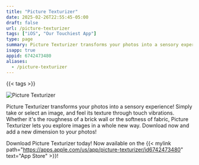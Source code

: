 ```yaml
---
title: "Picture Texturizer"
date: 2025-02-26T22:55:45-05:00
draft: false
url: /picture-texturizer
tags: ["iOS", "Our Touchiest App"]
type: page
summary: Picture Texturizer transforms your photos into a sensory experience!
isapp: true
appid: 6742473480
aliases:
  - /picture-texturizer
---
```


{{< tags >}}

![Picture Texturizer](/images/picture-texturizer-1-0.png)

Picture Texturizer transforms your photos into a sensory experience! Simply take or select an image, and feel its texture through touch vibrations. Whether it's the roughness of a brick wall or the softness of fabric, Picture Texturizer lets you explore images in a whole new way. Download now and add a new dimension to your photos!

Download Picture Texturizer today! Now available on the {{< mylink path="https://apps.apple.com/us/app/picture-texturizer/id6742473480" text="App Store" >}}!
